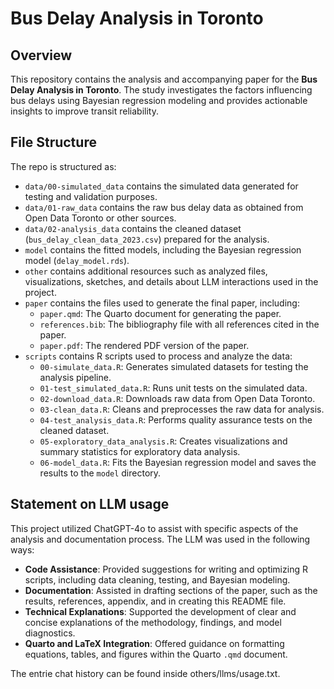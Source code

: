 # Bus Delay Analysis in Toronto

## Overview

This repository contains the analysis and accompanying paper for the **Bus Delay Analysis in Toronto**. The study investigates the factors influencing bus delays using Bayesian regression modeling and provides actionable insights to improve transit reliability.


## File Structure

The repo is structured as:

-   `data/00-simulated_data` contains the simulated data generated for testing and validation purposes.
-   `data/01-raw_data` contains the raw bus delay data as obtained from Open Data Toronto or other sources.
-   `data/02-analysis_data` contains the cleaned dataset (`bus_delay_clean_data_2023.csv`) prepared for the analysis.
-   `model` contains the fitted models, including the Bayesian regression model (`delay_model.rds`).
-   `other` contains additional resources such as analyzed files, visualizations, sketches, and details about LLM interactions used in the project.
-   `paper` contains the files used to generate the final paper, including:
    -   `paper.qmd`: The Quarto document for generating the paper.
    -   `references.bib`: The bibliography file with all references cited in the paper.
    -   `paper.pdf`: The rendered PDF version of the paper.
-   `scripts` contains R scripts used to process and analyze the data:
    -   `00-simulate_data.R`: Generates simulated datasets for testing the analysis pipeline.
    -   `01-test_simulated_data.R`: Runs unit tests on the simulated data.
    -   `02-download_data.R`: Downloads raw data from Open Data Toronto.
    -   `03-clean_data.R`: Cleans and preprocesses the raw data for analysis.
    -   `04-test_analysis_data.R`: Performs quality assurance tests on the cleaned dataset.
    -   `05-exploratory_data_analysis.R`: Creates visualizations and summary statistics for exploratory data analysis.
    -   `06-model_data.R`: Fits the Bayesian regression model and saves the results to the `model` directory.


## Statement on LLM usage

This project utilized ChatGPT-4o to assist with specific aspects of the analysis and documentation process. 
The LLM was used in the following ways:

- **Code Assistance**: Provided suggestions for writing and optimizing R scripts, including data cleaning, testing, and Bayesian modeling.
- **Documentation**: Assisted in drafting sections of the paper, such as the results, references, appendix, and in creating this README file.
- **Technical Explanations**: Supported the development of clear and concise explanations of the methodology, findings, and model diagnostics.
- **Quarto and LaTeX Integration**: Offered guidance on formatting equations, tables, and figures within the Quarto `.qmd` document.

The entrie chat history can be found inside others/llms/usage.txt.